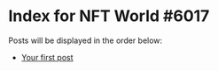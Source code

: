# Index for NFT World #6017
Posts will be displayed in the order below:

- [Your first post](./001-first.md)

